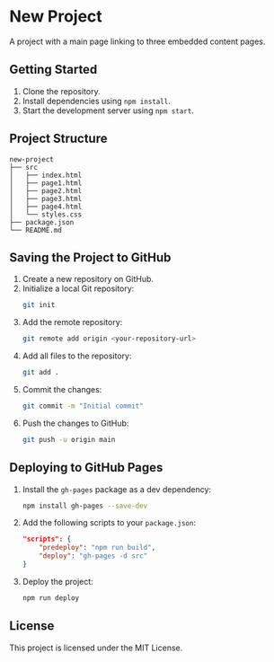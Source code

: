 # New Project

A project with a main page linking to three embedded content pages.

## Getting Started

1. Clone the repository.
2. Install dependencies using `npm install`.
3. Start the development server using `npm start`.

## Project Structure

```
new-project
├── src
│   ├── index.html
│   ├── page1.html
│   ├── page2.html
│   ├── page3.html
│   ├── page4.html
│   └── styles.css
├── package.json
└── README.md
```

## Saving the Project to GitHub

1. Create a new repository on GitHub.
2. Initialize a local Git repository:
    ```sh
    git init
    ```
3. Add the remote repository:
    ```sh
    git remote add origin <your-repository-url>
    ```
4. Add all files to the repository:
    ```sh
    git add .
    ```
5. Commit the changes:
    ```sh
    git commit -m "Initial commit"
    ```
6. Push the changes to GitHub:
    ```sh
    git push -u origin main
    ```

## Deploying to GitHub Pages

1. Install the `gh-pages` package as a dev dependency:
    ```sh
    npm install gh-pages --save-dev
    ```
2. Add the following scripts to your `package.json`:
    ```json
    "scripts": {
        "predeploy": "npm run build",
        "deploy": "gh-pages -d src"
    }
    ```
3. Deploy the project:
    ```sh
    npm run deploy
    ```

## License

This project is licensed under the MIT License.
